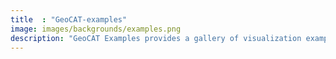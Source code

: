 ```yaml
---
title  : "GeoCAT-examples"
image: images/backgrounds/examples.png
description: "GeoCAT Examples provides a gallery of visualization examples demonstrating how to reproduce plots from NCL Applications scripts with packages in Python.\n\n [Visit the full gallery](https://geocat-examples.readthedocs.io/en/latest/gallery/index.html)."
---
```

